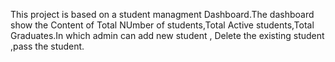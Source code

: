 This project is based on a student managment Dashboard.The dashboard show the Content of Total NUmber of students,Total Active students,Total Graduates.In which admin can add new student , Delete the existing student ,pass the student.
